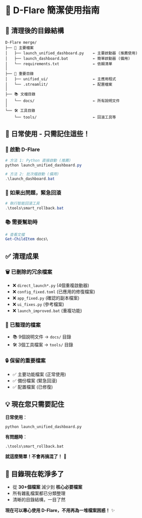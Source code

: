 # 🚀 D-Flare 簡潔使用指南

## 📂 清理後的目錄結構

```
D-Flare merge/
├── 🎯 主要檔案
│   ├── launch_unified_dashboard.py    ← 主要啟動器 (推薦使用)
│   ├── launch_dashboard.bat           ← 簡單啟動器 (備用)
│   └── requirements.txt               ← 依賴清單
│
├── 📁 重要目錄  
│   ├── unified_ui/                    ← 主應用程式
│   └── .streamlit/                    ← 配置檔案
│
├── 📚 文檔目錄
│   └── docs/                          ← 所有說明文件
│
└── 🛠️ 工具目錄
    └── tools/                         ← 回滾工具等
```

## 🎯 日常使用 - 只需記住這些！

### 🚀 啟動 D-Flare
```powershell
# 方法 1: Python 直接啟動 (推薦)
python launch_unified_dashboard.py

# 方法 2: 批次檔啟動 (備用)  
.\launch_dashboard.bat
```

### 🔄 如果出問題，緊急回滾
```powershell
# 執行智能回滾工具
.\tools\smart_rollback.bat
```

### 📚 需要幫助時
```powershell
# 查看文檔
Get-ChildItem docs\
```

## ✅ 清理成果

### 🗑️ 已刪除的冗余檔案
- ❌ `direct_launch*.py` (4個重複啟動器)
- ❌ `config_fixed.toml` (已應用的修復檔案)
- ❌ `app_fixed.py` (確認的副本檔案)
- ❌ `ui_fixes.py` (參考檔案)
- ❌ `launch_improved.bat` (重複功能)

### 📁 已整理的檔案
- 📚 9個說明文件 → `docs/` 目錄
- 🛠️ 3個工具檔案 → `tools/` 目錄

### 🔒 保留的重要檔案
- ✅ 主要功能檔案 (正常使用)
- ✅ 備份檔案 (緊急回滾)
- ✅ 配置檔案 (已修復)

## 💡 現在您只需要記住

**日常使用**：
```
python launch_unified_dashboard.py
```

**有問題時**：
```  
.\tools\smart_rollback.bat
```

**就這麼簡單！不會再搞混了！** 🎉

## 🧹 目錄現在乾淨多了

- 從 **30+個檔案** 減少到 **核心必要檔案**
- 所有雜亂檔案都已分類整理
- 清晰的目錄結構，一目了然

**現在可以專心使用 D-Flare，不用再為一堆檔案困惑！** ✨
